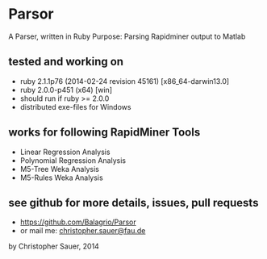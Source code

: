 # Parsor                                
A Parser, written in Ruby
Purpose: Parsing Rapidminer output to Matlab

## tested and working on
* ruby 2.1.1p76 (2014-02-24 revision 45161) [x86_64-darwin13.0]
* ruby 2.0.0-p451 (x64) [win]
* should run if ruby >= 2.0.0
* distributed exe-files for Windows

## works for following RapidMiner Tools
* Linear Regression Analysis 
* Polynomial Regression Analysis
* M5-Tree Weka Analysis
* M5-Rules Weka Analysis

## see github for more details, issues, pull requests
* https://github.com/Balagrio/Parsor 
* or mail me: christopher.sauer@fau.de

by Christopher Sauer, 2014
